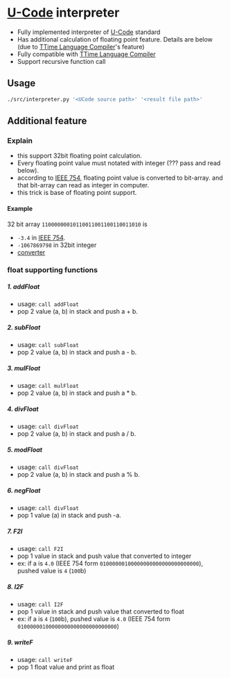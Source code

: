 # [U-Code](http://pl.skuniv.ac.kr/Lecture/Compiler/cdt-9/sld022.htm) interpreter

- Fully implemented interpreter of [U-Code](http://pl.skuniv.ac.kr/Lecture/Compiler/cdt-9/sld022.htm) standard
- Has additional calculation of floating point feature. Details are below (due to [TTime Language Compiler](https://github.com/TTimeLanguage/Compiler)'s feature)
- Fully compatible with [TTime Language Compiler](https://github.com/TTimeLanguage/Compiler)
- Support recursive function call

## Usage

```bash
./src/interpreter.py '<UCode source path>' '<result file path>'
```

## Additional feature

### Explain
- this support 32bit floating point calculation.
- Every floating point value must notated with integer (??? pass and read below).
- according to [IEEE 754](https://en.wikipedia.org/wiki/IEEE_floating_point), floating point value is converted to bit-array. and that bit-array can read as integer in computer.
- this trick is base of floating point support.

#### Example

32 bit array `11000000010110011001100110011010` is
- `-3.4` in [IEEE 754](https://en.wikipedia.org/wiki/IEEE_floating_point).
- `-1067869798` in 32bit integer
- [converter](http://www.h-schmidt.net/FloatConverter/IEEE754.html)

### float supporting functions

##### 1. addFloat

- usage: `call addFloat`
- pop 2 value (a, b) in stack and push a + b.

##### 2. subFloat

- usage: `call subFloat`
- pop 2 value (a, b) in stack and push a - b.

##### 3. mulFloat

- usage: `call mulFloat`
- pop 2 value (a, b) in stack and push a * b.

##### 4. divFloat

- usage: `call divFloat`
- pop 2 value (a, b) in stack and push a / b.

##### 5. modFloat

- usage: `call divFloat`
- pop 2 value (a, b) in stack and push a % b.

##### 6. negFloat

- usage: `call divFloat`
- pop 1 value (a) in stack and push -a.

##### 7. F2I

- usage: `call F2I`
- pop 1 value in stack and push value that converted to integer
- ex: if a is `4.0` (IEEE 754 form `01000000100000000000000000000000`), pushed value is `4` (`100`b)

##### 8. I2F

- usage: `call I2F`
- pop 1 value in stack and push value that converted to float
- ex: if a is `4` (`100`b), pushed value is `4.0` (IEEE 754 form `01000000100000000000000000000000`)

##### 9. writeF

- usage: `call writeF`
- pop 1 float value and print as float 